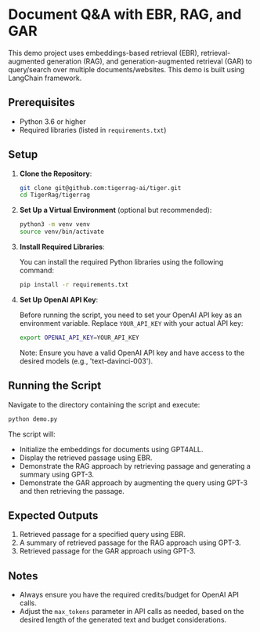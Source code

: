 # Document Q&A with EBR, RAG, and GAR

This demo project uses embeddings-based retrieval (EBR), retrieval-augmented generation (RAG), and generation-augmented retrieval (GAR) to query/search over multiple documents/websites. This demo is built using LangChain framework.

## Prerequisites

- Python 3.6 or higher
- Required libraries (listed in `requirements.txt`)

## Setup

1. **Clone the Repository**:

   ```bash
   git clone git@github.com:tigerrag-ai/tiger.git
   cd TigerRag/tigerrag
   ```

2. **Set Up a Virtual Environment** (optional but recommended):

   ```bash
   python3 -m venv venv
   source venv/bin/activate
   ```

3. **Install Required Libraries**:

   You can install the required Python libraries using the following command:
   
   ```bash
   pip install -r requirements.txt
   ```

4. **Set Up OpenAI API Key**:

   Before running the script, you need to set your OpenAI API key as an environment variable. Replace `YOUR_API_KEY` with your actual API key:

   ```bash
   export OPENAI_API_KEY=YOUR_API_KEY
   ```

   Note: Ensure you have a valid OpenAI API key and have access to the desired models (e.g., 'text-davinci-003').


## Running the Script

Navigate to the directory containing the script and execute:

```bash
python demo.py
```

The script will:
- Initialize the embeddings for documents using GPT4ALL.
- Display the retrieved passage using EBR.
- Demonstrate the RAG approach by retrieving passage and generating a summary using GPT-3.
- Demonstrate the GAR approach by augmenting the query using GPT-3 and then retrieving the passage.

## Expected Outputs

1. Retrieved passage for a specified query using EBR.
3. A summary of retrieved passage for the RAG approach using GPT-3.
4. Retrieved passage for the GAR approach using GPT-3.

## Notes

- Always ensure you have the required credits/budget for OpenAI API calls.
- Adjust the `max_tokens` parameter in API calls as needed, based on the desired length of the generated text and budget considerations.
